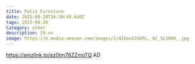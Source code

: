 ```yaml
---
title: Patio Furniture
date: 2025-08-20T10:39:49.640Z
tags: 2025-08-20
Category: other
description: 29.xx
image: https://m.media-amazon.com/images/I/41kbuXJG6PL._AC_SL1000_.jpg
---
```

https://amzlink.to/az0tm78ZZmoTQ
AD